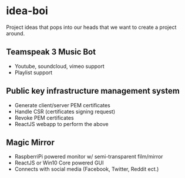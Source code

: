 # idea-boi
Project ideas that pops into our heads that we want to create a project around.

## Teamspeak 3 Music Bot
 * Youtube, soundcloud, vimeo support
 * Playlist support
 
## Public key infrastructure management system
 * Generate client/server PEM certificates
 * Handle CSR (certificates signing request)
 * Revoke PEM certificates
 * ReactJS webapp to perform the above
 
## Magic Mirror
 * RaspberriPi powered monitor w/ semi-transparent film/mirror
 * ReactJS or Win10 Core powered GUI
 * Connects with social media (Facebook, Twitter, Reddit ect.)
